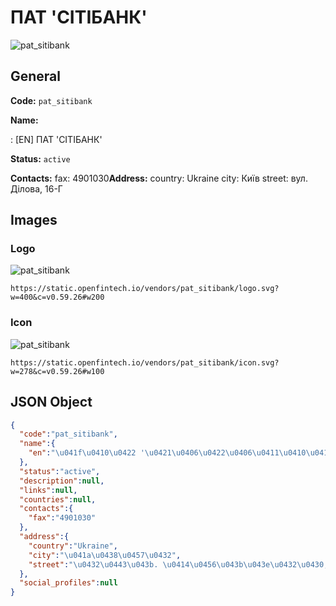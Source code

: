 
# ПАТ 'СІТІБАНК' 
![pat_sitibank](https://static.openfintech.io/vendors/pat_sitibank/logo.svg?w=400&c=v0.59.26#w200)  

## General 
 
**Code:** `pat_sitibank` 
 
**Name:** 
 
:	[EN] ПАТ 'СІТІБАНК' 
 
**Status:** `active` 
 
**Contacts:** 
fax: 4901030**Address:** 
country: Ukraine 
city: Київ 
street: вул. Ділова, 16-Г 

## Images 

### Logo 
 
![pat_sitibank](https://static.openfintech.io/vendors/pat_sitibank/logo.svg?w=400&c=v0.59.26#w200)  

```
https://static.openfintech.io/vendors/pat_sitibank/logo.svg?w=400&c=v0.59.26#w200
```  

### Icon 
 
![pat_sitibank](https://static.openfintech.io/vendors/pat_sitibank/icon.svg?w=278&c=v0.59.26#w100)  

```
https://static.openfintech.io/vendors/pat_sitibank/icon.svg?w=278&c=v0.59.26#w100
```  

## JSON Object 

```json
{
  "code":"pat_sitibank",
  "name":{
    "en":"\u041f\u0410\u0422 '\u0421\u0406\u0422\u0406\u0411\u0410\u041d\u041a'"
  },
  "status":"active",
  "description":null,
  "links":null,
  "countries":null,
  "contacts":{
    "fax":"4901030"
  },
  "address":{
    "country":"Ukraine",
    "city":"\u041a\u0438\u0457\u0432",
    "street":"\u0432\u0443\u043b. \u0414\u0456\u043b\u043e\u0432\u0430, 16-\u0413"
  },
  "social_profiles":null
}
```  
